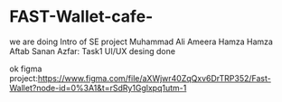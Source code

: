 # FAST-Wallet-cafe-

we are doing Intro of SE project
Muhammad Ali
Ameera Hamza
Hamza Aftab
Sanan Azfar: Task1 UI/UX desing done

ok
figma project:https://www.figma.com/file/aXWjwr40ZqQxv6DrTRP352/Fast-Wallet?node-id=0%3A1&t=rSdRy1Gglxpq1utm-1

